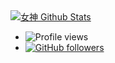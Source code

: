 <a href="https://github.com/romangoddess/github-readme-stats">
  <img align="center" src="https://github-readme-stats.anuraghazra1.vercel.app/api?username=romangoddess&show_icons=true&include_all_commits=true&theme=omni" alt="女神 Github Stats" />
</a>

- ![Profile views](https://gpvc.arturio.dev/Starkgang)
- [![GitHub followers](https://img.shields.io/github/followers/romangoddess.svg?style=social&label=Follow&maxAge=2592000)](https://github.com/RomanGoddess?tab=followers)
